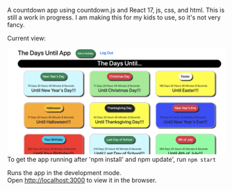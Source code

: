 A countdown app using countdown.js and React 17, js, css, and html.
This is still a work in progress.  I am making this for my kids to use, so it's not very fancy.


Current view:

<img src="https://github.com/Jazzyspoon/the-days-until-app/blob/master/src/components/images/daysuntil.png"></img>
To get the app running after 'npm install' and npm update',
run `npm start`

Runs the app in the development mode.\
Open [http://localhost:3000](http://localhost:3000) to view it in the browser.

